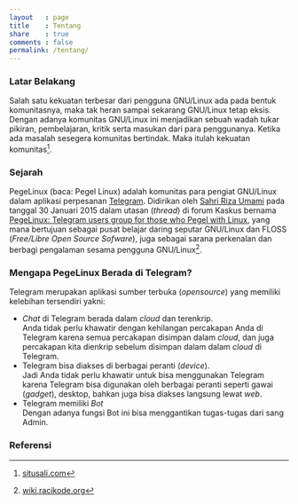```yaml
---
layout   : page
title    : Tentang
share    : true
comments : false
permalink: /tentang/
---
```


### Latar Belakang

Salah satu kekuatan terbesar dari pengguna GNU/Linux ada pada bentuk komunitasnya, maka tak heran sampai sekarang GNU/Linux tetap eksis. Dengan adanya komunitas GNU/Linux ini menjadikan sebuah wadah tukar pikiran, pembelajaran, kritik serta masukan dari para penggunanya. Ketika ada masalah sesegera komunitas bertindak. Maka itulah kekuatan komunitas[^1].

### Sejarah

PegeLinux (baca: Pegel Linux) adalah komunitas para pengiat GNU/Linux dalam aplikasi perpesanan [Telegram](https://telegram.org). Didirikan oleh [Sahri Riza Umami](http://rizaumami.github.io/) pada tanggal 30 Januari 2015 dalam utasan (_thread_) di forum Kaskus bernama [PegeLinux: Telegram users group for those who Pegel with Linux](http://kask.us/hVsB8), yang mana bertujuan sebagai pusat belajar daring seputar GNU/Linux dan FLOSS (_Free/Libre Open Source Sofware_), juga sebagai sarana perkenalan dan berbagi pengalaman sesama pengguna GNU/Linux[^2].

### Mengapa PegeLinux Berada di Telegram?

Telegram merupakan aplikasi sumber terbuka (_opensource_) yang memiliki kelebihan tersendiri yakni:

* _Chat_ di Telegram berada dalam _cloud_ dan terenkrip.<br/>
Anda tidak perlu khawatir dengan kehilangan percakapan Anda di Telegram karena semua percakapan disimpan dalam _cloud_, dan juga percakapan kita dienkrip sebelum disimpan dalam dalam _cloud_ di Telegram.
* Telegram bisa diakses di berbagai peranti (_device_).<br/>
Jadi Anda tidak perlu khawatir untuk bisa menggunakan Telegram karena Telegram bisa digunakan oleh berbagai peranti seperti gawai (_gadget_), desktop, bahkan juga bisa diakses langsung lewat _web_.
* Telegram memiliki _Bot_<br/>
Dengan adanya fungsi Bot ini bisa menggantikan tugas-tugas dari sang Admin.

### Referensi

[^1]: [situsali.com](https://situsali.com/pegelinux-komunitas-linux-indonesia-di-telegram/)
[^2]: [wiki.racikode.org](http://wiki.racikode.org/pegelinux)
